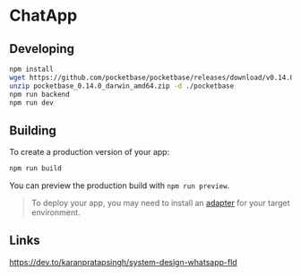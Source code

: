 # ChatApp

## Developing

```bash
npm install
wget https://github.com/pocketbase/pocketbase/releases/download/v0.14.0/pocketbase_0.14.0_darwin_arm64.zip
unzip pocketbase_0.14.0_darwin_amd64.zip -d ./pocketbase
npm run backend
npm run dev
```

## Building

To create a production version of your app:

```bash
npm run build
```

You can preview the production build with `npm run preview`.

> To deploy your app, you may need to install an [adapter](https://kit.svelte.dev/docs/adapters) for your target environment.

## Links

https://dev.to/karanpratapsingh/system-design-whatsapp-fld